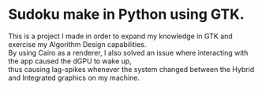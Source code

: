 # Sudoku make in Python using GTK.
This is a project I made in order to expand my knowledge in GTK and exercise my Algorithm Design capabilities.  
By using Cairo as a renderer, I also solved an issue where interacting with the app caused the dGPU to wake up,  
thus causing lag-spikes whenever the system changed between the Hybrid and Integrated graphics on my machine.
